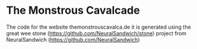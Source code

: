 # The Monstrous Cavalcade
The code for the website themonstrouscavalca.de it is generated using the great wee 
stone (https://github.com/NeuralSandwich/stone) project from NeuralSandwich (https://github.com/NeuralSandwich)

 
